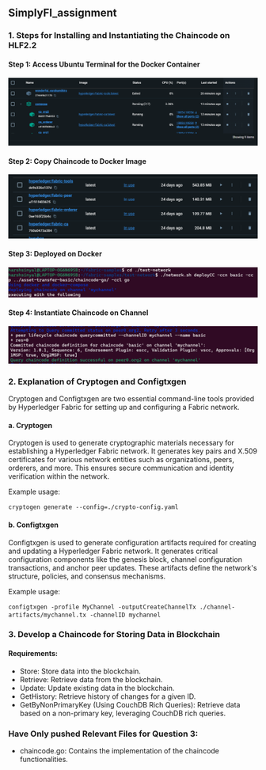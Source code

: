 ## SimplyFI_assignment

### 1. Steps for Installing and Instantiating the Chaincode on HLF2.2

#### Step 1: Access Ubuntu Terminal for the Docker Container
![container](image.png)

#### Step 2: Copy Chaincode to Docker Image
![images](image-1.png)

#### Step 3: Deployed on Docker
![terminal](image-2.png)

#### Step 4: Instantiate Chaincode on Channel
![terminal2](image-3.png)

### 2. Explanation of Cryptogen and Configtxgen

Cryptogen and Configtxgen are two essential command-line tools provided by Hyperledger Fabric for setting up and configuring a Fabric network.

#### a. Cryptogen
Cryptogen is used to generate cryptographic materials necessary for establishing a Hyperledger Fabric network. It generates key pairs and X.509 certificates for various network entities such as organizations, peers, orderers, and more. This ensures secure communication and identity verification within the network.

Example usage:
```
cryptogen generate --config=./crypto-config.yaml
```


#### b. Configtxgen
Configtxgen is used to generate configuration artifacts required for creating and updating a Hyperledger Fabric network. It generates critical configuration components like the genesis block, channel configuration transactions, and anchor peer updates. These artifacts define the network's structure, policies, and consensus mechanisms.

Example usage:
```
configtxgen -profile MyChannel -outputCreateChannelTx ./channel-artifacts/mychannel.tx -channelID mychannel
```


### 3. Develop a Chaincode for Storing Data in Blockchain

#### Requirements:
- Store: Store data into the blockchain.
- Retrieve: Retrieve data from the blockchain.
- Update: Update existing data in the blockchain.
- GetHistory: Retrieve history of changes for a given ID.
- GetByNonPrimaryKey (Using CouchDB Rich Queries): Retrieve data based on a non-primary key, leveraging CouchDB rich queries.

### Have Only pushed Relevant Files for Question 3:
- chaincode.go: Contains the implementation of the chaincode functionalities.